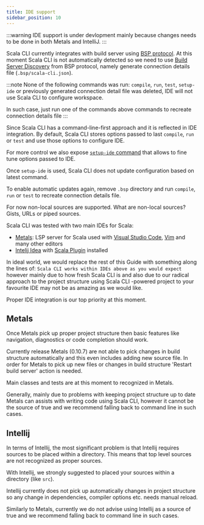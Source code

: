 ```yaml
---
title: IDE support
sidebar_position: 10
---
```


:::warning
IDE support is under devlopment mainly because changes needs to be done in both Metals and IntelliJ.
:::


Scala CLI currently integrates with build server using [BSP protocol](https://build-server-protocol.github.io/). At this moment Scala CLI is not automatically detected so we need to use [Build Server Discovery](https://build-server-protocol.github.io/docs/server-discovery.html) from BSP protocol, namely generate connection details file (`.bsp/scala-cli.json`).

:::note
None of the following commands was run: `compile`, `run`, `test`, `setup-ide` or previously generated connection detail file was deleted, IDE will not use Scala CLI to configure workspace.

In such case, just run one of the commands above commands to recreate connection details file
:::


Since Scala CLI has a command-line-first approach and it is reflected in IDE integration. By default, Scala CLI stores options passed to last `compile`, `run` or `test` and use those options to configure IDE. 

For more control we also expose [`setup-ide` command](#) that allows to fine tune options passed to IDE. 

Once `setup-ide` is used, Scala CLI does not update configuration based on latest command. 

To enable automatic updates again, remove `.bsp` directory and run `compile`, `run` or `test` to recreate connection details file.

For now non-local sources are supported. What are non-local sources? Gists, URLs or piped sources.


Scala CLI was tested with two main IDEs for Scala:
 - [Metals](https://scalameta.org/metals/): LSP server for Scala used with [Visual Studio Code](https://code.visualstudio.com/), [Vim](https://www.vim.org/) and many other editors
 - [Intelij Idea](https://www.jetbrains.com/idea/) with [Scala Plugin](https://confluence.jetbrains.com/display/SCA/Scala+Plugin+for+IntelliJ+IDEA?_ga=2.54176744.1963952405.1634470110-410935139.1631638301) installed

In ideal world, we would replace the rest of this Guide with something along the lines of: `Scala CLI works within IDEs above as you would expect` however mainly due to how fresh Scala CLI is and also due to our radical approach to the project structure using Scala CLI -powered project to your favourite IDE may not be as amazing as we would like.

Proper IDE integration is our top priority at this moment.

## Metals

Once Metals pick up proper project structure then basic features like navigation, diagnostics or code completion should work.

Currently release Metals (0.10.7) are not able to pick changes in build structure automatically and this even includes adding new source file. In order for Metals to pick up new files or changes in build structure 'Restart build server' action is needed.

Main classes and tests are at this moment to recognized in Metals.

Generally, mainly due to problems with keeping project structure up to date Metals can assists with writing code using Scala CLI, however it cannot be the source of true and we recommend falling back to command line in such cases.

## Intellij

In terms of Intellij, the most significant problem is that Intellij requires sources to be placed within a directory. This means that top level sources are not recognized as proper sources.

With Intellij, we strongly suggested to placed your sources within a directory (like `src`).

Intellij currently does not pick up automatically changes in project structure so any change in dependencies, compiler options etc. needs manual reload.

Similarly to Metals, currently we do not advise using Intellij as a source of true and we recommend falling back to command line in such cases.